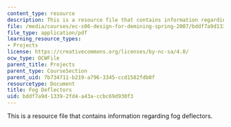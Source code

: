 ```yaml
---
content_type: resource
description: This is a resource file that contains information regarding fog deflectors.
file: /media/courses/ec-s06-design-for-demining-spring-2007/bddf7a9d13392fd4a43accbc69d930f3_MITEC_S06S07_fog_deflector.pdf
file_type: application/pdf
learning_resource_types:
- Projects
license: https://creativecommons.org/licenses/by-nc-sa/4.0/
ocw_type: OCWFile
parent_title: Projects
parent_type: CourseSection
parent_uid: 7b734711-b219-a796-3345-ccd1582fdb0f
resourcetype: Document
title: Fog Deflectors
uid: bddf7a9d-1339-2fd4-a43a-ccbc69d930f3
---
```

This is a resource file that contains information regarding fog deflectors.